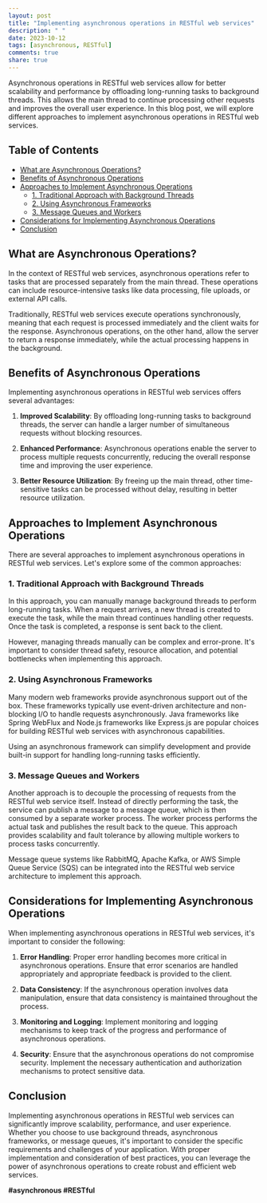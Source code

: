 ```yaml
---
layout: post
title: "Implementing asynchronous operations in RESTful web services"
description: " "
date: 2023-10-12
tags: [asynchronous, RESTful]
comments: true
share: true
---
```


Asynchronous operations in RESTful web services allow for better scalability and performance by offloading long-running tasks to background threads. This allows the main thread to continue processing other requests and improves the overall user experience. In this blog post, we will explore different approaches to implement asynchronous operations in RESTful web services.

## Table of Contents
- [What are Asynchronous Operations?](#what-are-asynchronous-operations)
- [Benefits of Asynchronous Operations](#benefits-of-asynchronous-operations)
- [Approaches to Implement Asynchronous Operations](#approaches-to-implement-asynchronous-operations)
  - [1. Traditional Approach with Background Threads](#traditional-approach-with-background-threads)
  - [2. Using Asynchronous Frameworks](#using-asynchronous-frameworks)
  - [3. Message Queues and Workers](#message-queues-and-workers)
- [Considerations for Implementing Asynchronous Operations](#considerations-for-implementing-asynchronous-operations)
- [Conclusion](#conclusion)

## What are Asynchronous Operations?

In the context of RESTful web services, asynchronous operations refer to tasks that are processed separately from the main thread. These operations can include resource-intensive tasks like data processing, file uploads, or external API calls.

Traditionally, RESTful web services execute operations synchronously, meaning that each request is processed immediately and the client waits for the response. Asynchronous operations, on the other hand, allow the server to return a response immediately, while the actual processing happens in the background.

## Benefits of Asynchronous Operations

Implementing asynchronous operations in RESTful web services offers several advantages:

1. **Improved Scalability**: By offloading long-running tasks to background threads, the server can handle a larger number of simultaneous requests without blocking resources.

2. **Enhanced Performance**: Asynchronous operations enable the server to process multiple requests concurrently, reducing the overall response time and improving the user experience.

3. **Better Resource Utilization**: By freeing up the main thread, other time-sensitive tasks can be processed without delay, resulting in better resource utilization.

## Approaches to Implement Asynchronous Operations

There are several approaches to implement asynchronous operations in RESTful web services. Let's explore some of the common approaches:

### 1. Traditional Approach with Background Threads

In this approach, you can manually manage background threads to perform long-running tasks. When a request arrives, a new thread is created to execute the task, while the main thread continues handling other requests. Once the task is completed, a response is sent back to the client.

However, managing threads manually can be complex and error-prone. It's important to consider thread safety, resource allocation, and potential bottlenecks when implementing this approach.

### 2. Using Asynchronous Frameworks

Many modern web frameworks provide asynchronous support out of the box. These frameworks typically use event-driven architecture and non-blocking I/O to handle requests asynchronously. Java frameworks like Spring WebFlux and Node.js frameworks like Express.js are popular choices for building RESTful web services with asynchronous capabilities.

Using an asynchronous framework can simplify development and provide built-in support for handling long-running tasks efficiently.

### 3. Message Queues and Workers

Another approach is to decouple the processing of requests from the RESTful web service itself. Instead of directly performing the task, the service can publish a message to a message queue, which is then consumed by a separate worker process. The worker process performs the actual task and publishes the result back to the queue. This approach provides scalability and fault tolerance by allowing multiple workers to process tasks concurrently.

Message queue systems like RabbitMQ, Apache Kafka, or AWS Simple Queue Service (SQS) can be integrated into the RESTful web service architecture to implement this approach.

## Considerations for Implementing Asynchronous Operations

When implementing asynchronous operations in RESTful web services, it's important to consider the following:

1. **Error Handling**: Proper error handling becomes more critical in asynchronous operations. Ensure that error scenarios are handled appropriately and appropriate feedback is provided to the client.

2. **Data Consistency**: If the asynchronous operation involves data manipulation, ensure that data consistency is maintained throughout the process.

3. **Monitoring and Logging**: Implement monitoring and logging mechanisms to keep track of the progress and performance of asynchronous operations.

4. **Security**: Ensure that the asynchronous operations do not compromise security. Implement the necessary authentication and authorization mechanisms to protect sensitive data.

## Conclusion

Implementing asynchronous operations in RESTful web services can significantly improve scalability, performance, and user experience. Whether you choose to use background threads, asynchronous frameworks, or message queues, it's important to consider the specific requirements and challenges of your application. With proper implementation and consideration of best practices, you can leverage the power of asynchronous operations to create robust and efficient web services.

**#asynchronous #RESTful**